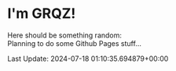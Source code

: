 # I'm GRQZ!
Here should be something random:  
Planning to do some Github Pages stuff...


Last Update: 2024-07-18 01:10:35.694879+00:00
